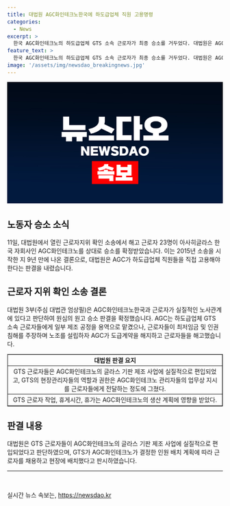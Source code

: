 ```yaml
---
title: 대법원 AGC화인테크노한국에 하도급업체 직원 고용명령
categories:
  - News
excerpt: >
  한국 AGC화인테크노의 하도급업체 GTS 소속 근로자가 최종 승소를 거두었다. 대법원은 AGC가 직접 고용해야 한다는 판결을 확정했다. 근로자들은 회사의 지시를 받아 일했다는 주장으로 승소를 이뤘다. 이는 법원이 AGC와 근로자의 실질적인 노사관계를 인정한 것으로, 노동자들에게 큰 의미를 갖는 판결이다. 9년에 걸친 소송기간을 거쳐 이뤄진 이번 결론은 더 이상의 후속 소송을 방지하며 노동자들의 권익을 보호하는 결과를 이끌어 냈다.
feature_text: >
  한국 AGC화인테크노의 하도급업체 GTS 소속 근로자가 최종 승소를 거두었다. 대법원은 AGC가 직접 고용해야 한다는 판결을 확정했다. 근로자들은 회사의 지시를 받아 일했다는 주장으로 승소를 이뤘다. 이는 법원이 AGC와 근로자의 실질적인 노사관계를 인정한 것으로, 노동자들에게 큰 의미를 갖는 판결이다. 9년에 걸친 소송기간을 거쳐 이뤄진 이번 결론은 더 이상의 후속 소송을 방지하며 노동자들의 권익을 보호하는 결과를 이끌어 냈다.
image: '/assets/img/newsdao_breakingnews.jpg'
---
```


<p><img src="/assets/img/newsdao_breakingnews.jpg" alt="bookingtag 속보" /></p>

<h2 data-ke-size="size26">노동자 승소 소식</h2>

<p data-ke-size="size16">11일, 대법원에서 열린 근로자지위 확인 소송에서 해고 근로자 23명이 아사히글라스 한국 자회사인 AGC화인테크노를 상대로 승소를 확정받았습니다. 이는 2015년 소송을 시작한 지 9년 만에 나온 결론으로, 대법원은 AGC가 하도급업체 직원들을 직접 고용해야 한다는 판결을 내렸습니다.</p>

<h2 data-ke-size="size26">근로자 지위 확인 소송 결론</h2>

<p data-ke-size="size16">대법원 3부(주심 대법관 엄상필)은 AGC화인테크노한국과 근로자가 실질적인 노사관계에 있다고 판단하여 원심의 원고 승소 판결을 확정했습니다. AGC는 하도급업체 GTS 소속 근로자들에게 일부 제조 공정을 용역으로 맡겼으나, 근로자들이 최저임금 및 인권침해를 주장하며 노조를 설립하자 AGC가 도급계약을 해지하고 근로자들을 해고했습니다.</p>

<table style="width: 100%;" border="1">
<tbody>
<tr>
<td style="text-align: center; height: 17px;"><b>대법원 판결 요지</b></td>
</tr>
<tr>
<td style="text-align: center; height: 17px;">GTS 근로자들은 AGC화인테크노의 글라스 기판 제조 사업에 실질적으로 편입되었고, GTS의 현장관리자들의 역할과 권한은 AGC화인테크노 관리자들의 업무상 지시를 근로자들에게 전달하는 정도에 그쳤다.</td>
</tr>
<tr>
<td style="text-align: center; height: 17px;">GTS 근로자 작업, 휴게시간, 휴가는 AGC화인테크노의 생산 계획에 영향을 받았다.</td>
</tr>
</tbody>
</table>

<h2 data-ke-size="size26">판결 내용</h2>

<p data-ke-size="size16">대법원은 GTS 근로자들이 AGC화인테크노의 글라스 기판 제조 사업에 실질적으로 편입되었다고 판단하였으며, GTS가 AGC화인테크노가 결정한 인원 배치 계획에 따라 근로자를 채용하고 현장에 배치했다고 판시하였습니다.</p>

<hr>

<p data-ke-size="size16">&nbsp;</p>
실시간 뉴스 속보는, <a href="https://newsdao.kr" rel="dofollow">https://newsdao.kr</a>


